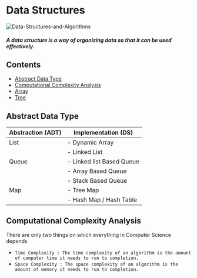 # Data Structures
![Data-Structures-and-Algorithms](https://github.com/nandanabhishek/Data-Structure/blob/main/images/ds.png)

#### *A data structure is a way of organizing data so that it can be used effectively.*

## Contents

- [Abstract Data Type](https://github.com/ramanaditya/data-structure-and-algorithms/tree/master/DataStructures#abstract-data-type)
- [Computational Complexity Analysis](https://github.com/ramanaditya/data-structure-and-algorithms/tree/master/DataStructures#computational-complexity-analysis)
- [Array](https://github.com/ramanaditya/data-structure-and-algorithms/tree/master/DataStructures/Array)
- [Tree](https://github.com/ramanaditya/data-structure-and-algorithms/tree/master/DataStructures/tree)

## Abstract Data Type


| Abstraction (ADT) | Implementation (DS) |
| --- | --- |
| List | - Dynamic Array |
| | - Linked List |
| Queue | - Linked list Based Queue |
| | - Array Based Queue |
| | - Stack Based Queue |
| Map | - Tree Map |
| | - Hash Map / Hash Table |

## Computational Complexity Analysis
There are only two things on which everything in Computer Science depends
- ```Time Complexity : The time complexity of an algorithm is the amount of computer time it needs to run to completion. ``` 
- ```Space Complexity : The space complexity of an algorithm is the amount of memory it needs to run to completion. ``` 

   
